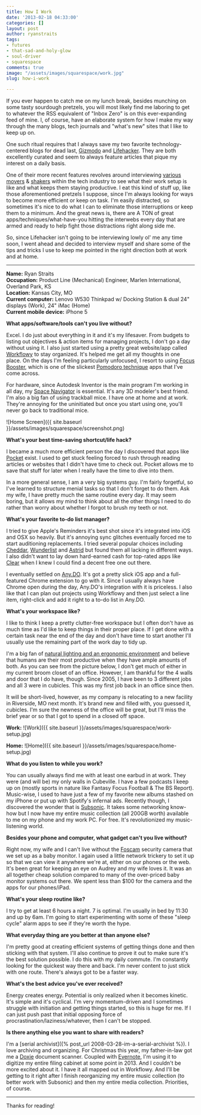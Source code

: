 ```yaml
---
title: How I Work
date: '2013-02-18 04:33:00'
categories: []
layout: post
author: ryanstraits
tags:
- futures
- that-sad-and-holy-glow
- soul-driver
- squarespace
comments: true
image: "/assets/images/squarespace/work.jpg"
slug: how-i-work

---
```

If you ever happen to catch me on my lunch break, besides munching on some tasty sourdough pretzels, you will most likely find me laboring to get to whatever the RSS equivalent of "Inbox Zero" is on this ever-expanding feed of mine. I, of course, have an elaborate system for how I make my way through the many blogs, tech journals and "what's new" sites that I like to keep up on.

<!-- break -->

One such ritual requires that I always save my two favorite technology-centered blogs for dead last, <a href="http://gizmodo.com/" target="_blank">Gizmodo</a> and <a href="http://lifehacker.com/" target="_blank">Lifehacker</a>. They are both excellently curated and seem to always feature articles that pique my interest on a daily basis.

One of their more recent features revolves around interviewing <a href="http://lifehacker.com/5967582/im-anthony-casalena-founder-of-squarespace-and-this-is-how-i-work" target="_blank">various</a> <a href="http://lifehacker.com/5965839/im-bradford-shellhammer-founder-of-fab-and-this-is-how-i-work" target="_blank">movers</a> & <a href="http://lifehacker.com/5971940/im-guy-kawasaki-and-this-is-how-i-work" target="_blank">shakers</a> within the tech industry to see what their work setup is like and what keeps them staying productive. I eat this kind of stuff up, like those aforementioned pretzels I suppose, since I'm always looking for ways to become more efficient or keep on task. I'm easily distracted, so sometimes it's nice to do what I can to eliminate those interruptions or keep them to a minimum. And the great news is, there are A TON of great apps/techniques/what-have-you hitting the interwebs every day that are armed and ready to help fight those distractions right along side me.

So, since Lifehacker isn't going to be interviewing lowly ol' me any time soon, I went ahead and decided to interview myself and share some of the tips and tricks I use to keep me pointed in the right direction both at work and at home.

---

**Name:** Ryan Straits<br>
**Occupation:** Product Line (Mechanical) Engineer, Marlen International, Overland Park, KS<br>
**Location:** Kansas City, MO<br>
**Current computer:** Lenovo W530 Thinkpad w/ Docking Station & dual 24" displays (Work), 24" iMac (Home)<br>
**Current mobile device:** iPhone 5

**What apps/software/tools can't you live without?**

Excel. I do just about everything in it and it's my lifesaver. From budgets to listing out objectives &amp; action items for managing projects, I don't go a day without using it. I also just started using a pretty great website/app called <a href="https://workflowy.com/" target="_blank">Workflowy</a> to stay organized. It's helped me get all my thoughts in one place. On the days I'm feeling particularly unfocused, I resort to using <a href="http://www.focusboosterapp.com/" target="_blank">Focus Booster</a>, which is one of the slickest <a href="http://www.focusboosterapp.com/the-pomodoro-technique" target="_blank">Pomodoro technique</a> apps that I've come across.

For hardware, since Autodesk Inventor is the main program I'm working in all day, my <a href="http://www.3dconnexion.com/products/spacenavigator.html" target="_blank">Space Navigator</a> is essential. It's any 3D modeler's best friend. I'm also a big fan of using trackball mice. I have one at home and at work. They're annoying for the uninitiated but once you start using one, you'll never go back to traditional mice.

![Home Screen]({{ site.baseurl }}/assets/images/squarespace/screenshot.png)

**What's your best time-saving shortcut/life hack?**

I became a much more efficient person the day I discovered that apps like <a href="http://getpocket.com" target="_blank">Pocket</a> exist. I used to get stuck feeling forced to rush through reading articles or websites that I didn't have time to check out. Pocket allows me to save that stuff for later when I really have the time to dive into them.

In a more general sense, I am a very big systems guy. I'm fairly forgetful, so I've learned to structure menial tasks so that I don't forget to do them. Ask my wife, I have pretty much the same routine every day. It may seem boring, but it allows my mind to think about all the other things I need to do rather than worry about whether I forgot to brush my teeth or not.

**What's your favorite to-do list manager?**

I tried to give Apple's Reminders it's best shot since it's integrated into iOS and OSX so heavily. But it's annoying sync glitches eventually forced me to start auditioning replacements. I tried several popular choices including <a href="https://cheddarapp.com/" target="_blank">Cheddar</a>, <a href="http://www.6wunderkinder.com/wunderlist" target="_blank">Wunderlist</a> and <a href="http://astrid.com/" target="_blank">Astrid</a> but found them all lacking in different ways. I also didn't want to lay down hard-earned cash for top-rated apps like <a href="http://www.realmacsoftware.com/clear/" target="_blank">Clear</a> when I knew I could find a decent free one out there.

I eventually settled on <a href="http://www.any.do/" target="_blank">Any.DO</a>. It's got a pretty slick iOS app and a full-featured Chrome extension to go with it. Since I usually always have Chrome open during the day, Any.DO's integration with it is priceless. I also like that I can plan out projects using Workflowy and then just select a line item, right-click and add it right to a to-do list in Any.DO.

**What's your workspace like?**

I like to think I keep a pretty clutter-free workspace but I often don't have as much time as I'd like to keep things in their proper place. If I get done with a certain task near the end of the day and don't have time to start another I'll usually use the remaining part of the work day to tidy up.

I'm a big fan of <a href="http://lifehacker.com/5984548/boost-your-productivity-by-adjusting-your-workspaces-lighting-and-temperature" target="_blank">natural lighting and an ergonomic environment</a> and believe that humans are their most productive when they have ample amounts of both. As you can see from the picture below, I don't get much of either in my current broom closet of an office. However, I am thankful for the 4 walls and door that I do have, though. Since 2005, I have been to 3 different jobs and all 3 were in cubicles. This was my first job back in an office since then.

It will be short-lived, however, as my company is relocating to a new facility in Riverside, MO next month. It's brand new and filled with, you guessed it, cubicles. I'm sure the newness of the office will be great, but I'll miss the brief year or so that I got to spend in a closed off space.

**Work:**
![Work]({{ site.baseurl }}/assets/images/squarespace/work-setup.jpg)

**Home:**
![Home]({{ site.baseurl }}/assets/images/squarespace/home-setup.jpg)

**What do you listen to while you work?**

You can usually always find me with at least one earbud in at work. They were (and will be) my only walls in Cubeville. I have a few podcasts I keep up on (mostly sports in nature like Fantasy Focus Football &amp; The BS Report). Music-wise, I used to have just a few of my favorite new albums stashed on my iPhone or put up with Spotify's infernal ads. Recently though, I discovered the wonder that is <a href="http://www.subsonic.org/pages/index.jsp" target="_blank">Subsonic</a>. It takes some networking know-how but I now have my entire music collection (all 200GB worth) available to me on my phone and my work PC. For free. It's revolutionized my music-listening world.

**Besides your phone and computer, what gadget can't you live without?**

Right now, my wife and I can't live without the <a href="http://www.foscam.com/" target="_blank">Foscam</a> security camera that we set up as a baby monitor. I again used a little network trickery to set it up so that we can view it anywhere we're at, either on our phones or the web. It's been great for keeping an eye on Audrey and my wife loves it. It was an all together cheap solution compared to many of the over-priced baby monitor systems out there. We spent less than $100 for the camera and the apps for our phones/iPad.

**What's your sleep routine like?**

I try to get at least 6 hours a night. 7 is optimal. I'm usually in bed by 11:30 and up by 6am. I'm going to start experimenting with some of these "sleep cycle" alarm apps to see if they're worth the hype.

**What everyday thing are you better at than anyone else?**

I'm pretty good at creating efficient systems of getting things done and then sticking with that system. I'll also continue to prove it out to make sure it's the best solution possible. I do this with my daily commute. I'm constantly looking for the quickest way there and back. I'm never content to just stick with one route. There's always got to be a faster way.

**What's the best advice you've ever received?**

Energy creates energy. Potential is only realized when it becomes kinetic. It's simple and it's cyclical. I'm very momentum-driven and I sometimes struggle with initiation and getting things started, so this is huge for me. If I can just push past that initial opposing force of procrastination/laziness/whatever, then I can't be stopped.

**Is there anything else you want to share with readers?**

I'm a [serial archivist]({% post_url 2008-03-28-im-a-serial-archivist %}). I love archiving and organizing. For Christmas this year, my father-in-law got me a <a href="http://www.getdoxie.com/" target="_blank">Doxie</a> document scanner. Coupled with <a href="http://evernote.com/" target="_blank">Evernote</a>, I'm using it to digitize my entire filing cabinet at some point in 2013. And I couldn't be more excited about it. I have it all mapped out in Workflowy. And I'll be getting to it right after I finish reorganizing my entire music collection (to better work with Subsonic) and then my entire media collection. Priorities, of course.

---

Thanks for reading!
